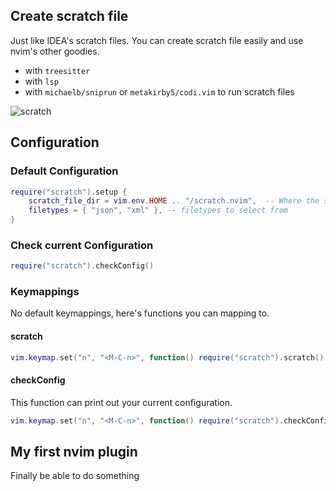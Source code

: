 ## Create scratch file

Just like IDEA's scratch files. You can create scratch file easily 
and use nvim's other goodies.

- with `treesitter`
- with `lsp`
- with `michaelb/sniprun` or `metakirby5/codi.vim` to run scratch files

![scratch](https://user-images.githubusercontent.com/95092244/198824640-5137fc7b-0ec5-4634-ac7f-c6042600a63a.gif)

## Configuration

### Default Configuration

```lua
require("scratch").setup {
	scratch_file_dir = vim.env.HOME .. "/scratch.nvim",  -- Where the scratch files will be saved
	filetypes = { "json", "xml" }, -- filetypes to select from
}
```

### Check current Configuration

```lua
require("scratch").checkConfig()
```

### Keymappings

No default keymappings, here's functions you can mapping to.

#### scratch

```lua
vim.keymap.set("n", "<M-C-n>", function() require("scratch").scratch() end)
```

#### checkConfig

This function can print out your current configuration.

```lua
vim.keymap.set("n", "<M-C-n>", function() require("scratch").checkConfig() end)
```

## My first nvim plugin

Finally be able to do something

